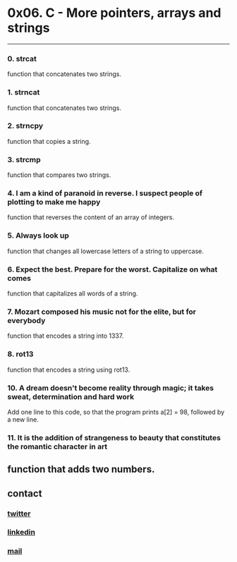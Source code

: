 # 0x06. C - More pointers, arrays and strings
---
### 0. strcat
function that concatenates two strings.
### 1. strncat
function that concatenates two strings.
### 2. strncpy
function that copies a string.
### 3. strcmp
function that compares two strings.
### 4. I am a kind of paranoid in reverse. I suspect people of plotting to make me happy
function that reverses the content of an array of integers.
### 5. Always look up
function that changes all lowercase letters of a string to uppercase.
### 6. Expect the best. Prepare for the worst. Capitalize on what comes
function that capitalizes all words of a string.
### 7. Mozart composed his music not for the elite, but for everybody
function that encodes a string into 1337.
### 8. rot13
function that encodes a string using rot13.
### 10. A dream doesn't become reality through magic; it takes sweat, determination and hard work
Add one line to this code, so that the program prints a[2] = 98, followed by a new line.
### 11. It is the addition of strangeness to beauty that constitutes the romantic character in art 
function that adds two numbers.
---
## contact

### [twitter](https://twitter.com/RICARDO1470)
### [linkedin](https://www.linkedin.com/in/ricardo-alfonso-camayo/)
### [mail](1466@holbertonschool.com)
